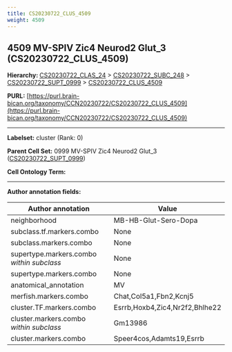 ```yaml
---
title: CS20230722_CLUS_4509
weight: 4509
---
```

## 4509 MV-SPIV Zic4 Neurod2 Glut_3 (CS20230722_CLUS_4509)
<b>Hierarchy: </b>
[CS20230722_CLAS_24](../CS20230722_CLAS_24) >
[CS20230722_SUBC_248](../CS20230722_SUBC_248) >
[CS20230722_SUPT_0999](../CS20230722_SUPT_0999) >
[CS20230722_CLUS_4509](../CS20230722_CLUS_4509)

**PURL:** [https://purl.brain-bican.org/taxonomy/CCN20230722/CS20230722_CLUS_4509](https://purl.brain-bican.org/taxonomy/CCN20230722/CS20230722_CLUS_4509)

---


**Labelset:** cluster (Rank: 0)

**Parent Cell Set:** 0999 MV-SPIV Zic4 Neurod2 Glut_3 ([CS20230722_SUPT_0999](../CS20230722_SUPT_0999))



**Cell Ontology Term:** 

[MARKER GENES.]: #


---

[TRANSFERRED ANNOTATIONS.]: #


[AUTHOR ANNOTATION FIELDS.]: #


**Author annotation fields:**

| Author annotation | Value |
|-------------------|-------|
|neighborhood|MB-HB-Glut-Sero-Dopa|
|subclass.tf.markers.combo|None|
|subclass.markers.combo|None|
|supertype.markers.combo _within subclass_|None|
|supertype.markers.combo|None|
|anatomical_annotation|MV|
|merfish.markers.combo|Chat,Col5a1,Fbn2,Kcnj5|
|cluster.TF.markers.combo|Esrrb,Hoxb4,Zic4,Nr2f2,Bhlhe22|
|cluster.markers.combo _within subclass_|Gm13986|
|cluster.markers.combo|Speer4cos,Adamts19,Esrrb|
